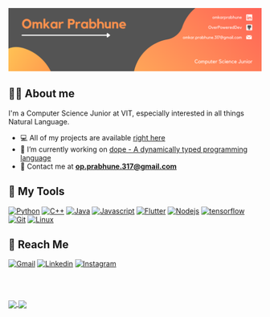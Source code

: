 ![banner](https://github.com/OverPoweredDev/OverPoweredDev/blob/main/banner.png)

## :man_technologist: About me 

I'm a Computer Science Junior at VIT, especially interested in all things Natural Language.

- :computer: All of my projects are available [right here](https://github.com/OverPoweredDev)
- :telescope: I’m currently working on [dope - A dynamically typed programming language](https://github.com/OverPoweredDev/dope)
- :e-mail: Contact me at **op.prabhune.317@gmail.com**


## :toolbox: My Tools

<a href="https://www.python.org/"> ![Python](https://img.shields.io/badge/Python-green?style=for-the-badge&logo=python&logoColor=darkgreen)</a>
<a href="https://www.w3schools.com/cpp/"> ![C++](https://img.shields.io/badge/C%2B%2B-blue?style=for-the-badge&logo=c%2B%2B&logoColor=white)</a> 
<a href="https://www.java.com/en/"> ![Java](https://img.shields.io/badge/Java-brown?style=for-the-badge&logo=java&logoColor=white)</a> 
<a href="hhttps://www.javascript.com/"> ![Javascript](https://img.shields.io/badge/JavaScript-yellow?style=for-the-badge&logo=javascript&logoColor=black)</a> 
<a href="https://flutter.dev/"> ![Flutter](https://img.shields.io/badge/Flutter-lightblue?style=for-the-badge&logo=flutter&logoColor=darkblue)</a> 
<a href="https://nodejs.org/en/"> ![Nodejs](https://img.shields.io/badge/Node.js-339933?style=for-the-badge&logo=nodedotjs&logoColor=white)</a> 
<a href="https://www.tensorflow.org/"> ![tensorflow](https://img.shields.io/badge/Tensorflow-orange?style=for-the-badge&logo=tensorflow&logoColor=white)</a> 
<a href="https://git-scm.com/"> ![Git](https://img.shields.io/badge/Git-F05032?style=for-the-badge&logo=git&logoColor=white)</a> 
<a href="https://www.linux.org/"> ![Linux](https://img.shields.io/badge/Linux-white?style=for-the-badge&logo=linux&logoColor=black)</a> 

## :incoming_envelope: Reach Me

<a href="mailto:omkar.perabhune.317@gmail.com"> ![Gmail](https://img.shields.io/badge/Email-red?style=for-the-badge&logo=gmail&logoColor=white)</a>
<a href="https://www.linkedin.com/in/omkarprabhune"> ![Linkedin](https://img.shields.io/badge/LinkedIn-0077B5?style=for-the-badge&logo=linkedin&logoColor=white)</a>
<a href="https://www.instagram.com/its_ya_boi_op/"> ![Instagram](https://img.shields.io/badge/Instagram-hotpink?style=for-the-badge&logo=instagram&logoColor=white)</a>

<br><br>

<a href="https://github.com/anuraghazra/github-readme-stats">
  <img align="center" src="https://github-readme-stats.vercel.app/api/?username=overpowereddev&show_icons=true&hide=issues&title_color=fff&icon_color=79ff97&text_color=9f9f9f&bg_color=151515&hideborder=true" />
</a>
<a href="https://github.com/anuraghazra/convoychat">
  <img align="center" src="https://github-readme-stats.vercel.app/api/top-langs/?username=overpowereddev&layout=compact&title_color=fff&icon_color=79ff97&text_color=9f9f9f&bg_color=151515&hideborder=true&hide=jupyter%20notebook,java"/>
</a>
